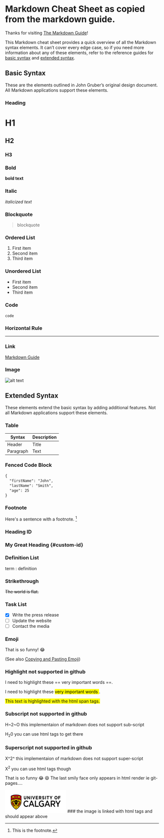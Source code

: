 # Markdown Cheat Sheet as copied from the markdown guide.

Thanks for visiting [The Markdown Guide](https://www.markdownguide.org)!

This Markdown cheat sheet provides a quick overview of all the Markdown syntax elements. It can’t cover every edge case, so if you need more information about any of these elements, refer to the reference guides for [basic syntax](https://www.markdownguide.org/basic-syntax) and [extended syntax](https://www.markdownguide.org/extended-syntax).

## Basic Syntax

These are the elements outlined in John Gruber’s original design document. All Markdown applications support these elements.

### Heading

# H1
## H2
### H3

### Bold

**bold text**

### Italic

*italicized text*

### Blockquote

> blockquote

### Ordered List

1. First item
2. Second item
3. Third item

### Unordered List

- First item
- Second item
- Third item

### Code

`code`

### Horizontal Rule

---

### Link

[Markdown Guide](https://www.markdownguide.org)

### Image

![alt text](https://www.markdownguide.org/assets/images/tux.png)

## Extended Syntax

These elements extend the basic syntax by adding additional features. Not all Markdown applications support these elements.

### Table

| Syntax | Description |
| ----------- | ----------- |
| Header | Title |
| Paragraph | Text |

### Fenced Code Block

```
{
  "firstName": "John",
  "lastName": "Smith",
  "age": 25
}
```

### Footnote

Here's a sentence with a footnote. [^1]

[^1]: This is the footnote.

### Heading ID

### My Great Heading {#custom-id}

### Definition List

term
: definition

### Strikethrough

~~The world is flat.~~

### Task List

- [x] Write the press release
- [ ] Update the website
- [ ] Contact the media

### Emoji

That is so funny! :joy:

(See also [Copying and Pasting Emoji](https://www.markdownguide.org/extended-syntax/#copying-and-pasting-emoji))

### Highlight not supported in github

I need to highlight these == very important words ==.

I need to highlight these <mark> very important words </mark>.

<span style="background-color: #FFFF00"> This text is highlighted with the html span tags. </span>

### Subscript not supported in github

H~2~O this implementaion of markdown does not support sub-script

H<sub>2</sub>0  you can use html tags to get there
### Superscript not supported in github

X^2^ this implementaion of markdown does not support super-script

X<sup>2</sup>  you can use html tags though


That is so funny :joy: 😄 The last smily face only appears in html render ie git-pages....

<img src="UC-horz-rgb.png" alt="uc horizontal logo" width="200" height="75">
### the image is linked with html tags and should appear above
